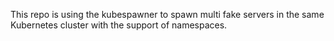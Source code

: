 This repo is using the kubespawner to spawn multi fake servers in the same Kubernetes cluster with the support of namespaces.
